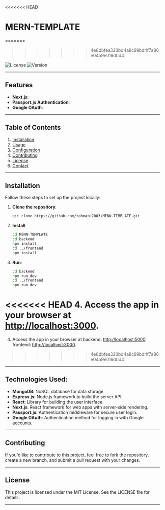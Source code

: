 <<<<<<< HEAD
# MERN-TEMPLATE
=======
>>>>>>> 4e8dbfea320bd4a8c99bd4f7a86e04a9e016d0d4

![License](https://img.shields.io/badge/license-MIT-blue.svg) <!-- Replace with your project's license -->
![Version](https://img.shields.io/badge/version-1.0.0-green.svg) <!-- Replace with your project's version -->

---

## Features

- **Next.js**:
- **Passport.js Authentication**: 
- **Google OAuth**:

---

## Table of Contents

1. [Installation](#installation)
2. [Usage](#usage)
3. [Configuration](#configuration)
4. [Contributing](#contributing)
5. [License](#license)
6. [Contact](#contact)

---

## Installation

Follow these steps to set up the project locally:

1. **Clone the repository**:
   ```bash
   git clone https://github.com/rahmate2003/MENN-TEMPLATE.git
   ```

2. **Install**:
   ```bash
   cd MENN-TEMPLATE
   cd backend
   npm install
   cd ../frontend
   npm install
   ```

3. **Run**:
   ```bash
   cd backend
   npm run dev
   cd ../frontend
   npm run dev
   ```

<<<<<<< HEAD
4. Access the app in your browser at [http://localhost:3000](http://localhost:3000).
=======
4. Access the app in your browser at backend: [http://localhost:5000](http://localhost:5000). frontend: [http://localhost:3000](http://localhost:3000).
>>>>>>> 4e8dbfea320bd4a8c99bd4f7a86e04a9e016d0d4

---

## Technologies Used:
- **MongoDB**: NoSQL database for data storage.
- **Express.js**: Node.js framework to build the server API.
- **React**: Library for building the user interface.
- **Next.js**: React framework for web apps with server-side rendering.
- **Passport.js**: Authentication middleware for secure user login.
- **Google OAuth**: Authentication method for logging in with Google accounts.

---

## Contributing
If you'd like to contribute to this project, feel free to fork the repository, create a new branch, and submit a pull request with your changes.

---

## License

This project is licensed under the MIT License. See the LICENSE file for details.

---

